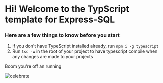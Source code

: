 # Hi! Welcome to the TypScript template for Express-SQL</h1>
### Here are a few things to know before you start</h3>

1. If you don't have TypeScript installed already, run `npm i -g typescript`
1. Run `tsc -w` in the root of your project to have typescript compile when any changes are made to your projects
  
Boom you're off an running

![celebrate](https://media.giphy.com/media/l0amJzVHIAfl7jMDos/giphy.gif)
